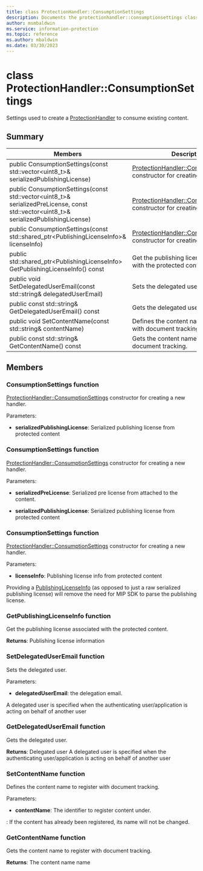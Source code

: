 ```yaml
---
title: class ProtectionHandler::ConsumptionSettings 
description: Documents the protectionhandler::consumptionsettings class of the Microsoft Information Protection (MIP) SDK.
author: msmbaldwin
ms.service: information-protection
ms.topic: reference
ms.author: mbaldwin
ms.date: 03/30/2023
---
```


# class ProtectionHandler::ConsumptionSettings 
Settings used to create a [ProtectionHandler](class_mip_protectionhandler.md) to consume existing content.
  
## Summary
 Members                        | Descriptions                                
--------------------------------|---------------------------------------------
public ConsumptionSettings(const std::vector&lt;uint8_t&gt;& serializedPublishingLicense)  |  [ProtectionHandler::ConsumptionSettings](#class_protection_handler_1_1_consumption_settings) constructor for creating a new handler.
public ConsumptionSettings(const std::vector&lt;uint8_t&gt;& serializedPreLicense, const std::vector&lt;uint8_t&gt;& serializedPublishingLicense)  |  [ProtectionHandler::ConsumptionSettings](class_mip_protectionhandler_consumptionsettings.md) constructor for creating a new handler.
public ConsumptionSettings(const std::shared_ptr&lt;PublishingLicenseInfo&gt;& licenseInfo)  |  [ProtectionHandler::ConsumptionSettings](class_mip_protectionhandler_consumptionsettings.md) constructor for creating a new handler.
public std::shared_ptr&lt;PublishingLicenseInfo&gt; GetPublishingLicenseInfo() const  |  Get the publishing license associated with the protected content.
public void SetDelegatedUserEmail(const std::string& delegatedUserEmail)  |  Sets the delegated user.
public const std::string& GetDelegatedUserEmail() const  |  Gets the delegated user.
public void SetContentName(const std::string& contentName)  |  Defines the content name to register with document tracking.
public const std::string& GetContentName() const  |  Gets the content name to register with document tracking.
  
## Members
  
### ConsumptionSettings function
[ProtectionHandler::ConsumptionSettings](class_mip_protectionhandler_consumptionsettings.md) constructor for creating a new handler.

Parameters:  
* **serializedPublishingLicense**: Serialized publishing license from protected content


  
### ConsumptionSettings function
[ProtectionHandler::ConsumptionSettings](class_mip_protectionhandler_consumptionsettings.md) constructor for creating a new handler.

Parameters:  
* **serializedPreLicense**: Serialized pre license from attached to the content. 


* **serializedPublishingLicense**: Serialized publishing license from protected content


  
### ConsumptionSettings function
[ProtectionHandler::ConsumptionSettings](class_mip_protectionhandler_consumptionsettings.md) constructor for creating a new handler.

Parameters:  
* **licenseInfo**: Publishing license info from protected content


Providing a [PublishingLicenseInfo](#class_publishing_license_info) (as opposed to just a raw serialized publishing license) will remove the need for MIP SDK to parse the publishing license.
  
### GetPublishingLicenseInfo function
Get the publishing license associated with the protected content.

  
**Returns**: Publishing license information
  
### SetDelegatedUserEmail function
Sets the delegated user.

Parameters:  
* **delegatedUserEmail**: the delegation email.


A delegated user is specified when the authenticating user/application is acting on behalf of another user
  
### GetDelegatedUserEmail function
Gets the delegated user.

  
**Returns**: Delegated user
A delegated user is specified when the authenticating user/application is acting on behalf of another user
  
### SetContentName function
Defines the content name to register with document tracking.

Parameters:  
* **contentName**: The identifier to register content under.


: If the content has already been registered, its name will not be changed.
  
### GetContentName function
Gets the content name to register with document tracking.

  
**Returns**: The content name name